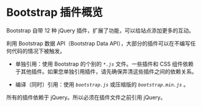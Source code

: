 # Bootstrap 插件概览

Bootstrap 自带 12 种 jQuery 插件，扩展了功能，可以给站点添加更多的互动。

利用 Bootstrap 数据 API（Bootstrap Data API），大部分的插件可以在不编写任何代码的情况下被触发。

- 单独引用：使用 Bootstrap 的个别的 *`*.js`* 文件。一些插件和 CSS 组件依赖于其他插件。如果您单独引用插件，请先确保弄清这些插件之间的依赖关系。

- 编译（同时）引用：使用 *`bootstrap.js`* 或压缩版的 *`bootstrap.min.js`* 。

所有的插件依赖于 jQuery。所以必须在插件文件之前引用 jQuery。

















